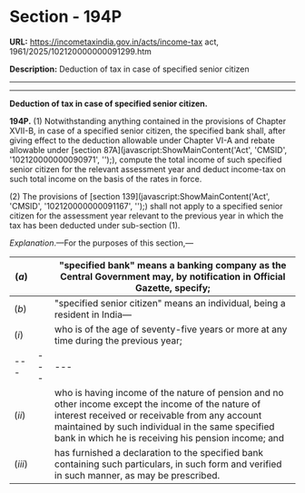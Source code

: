 # Section - 194P

**URL:** https://incometaxindia.gov.in/acts/income-tax act, 1961/2025/102120000000091299.htm

**Description:** Deduction of tax in case of specified senior citizen

---

****

**Deduction of tax in case of specified senior citizen.**

**194P.** (1) Notwithstanding anything contained in the provisions of Chapter XVII-B, in case of a specified senior citizen, the specified bank shall, after giving effect to the deduction allowable under Chapter VI-A and rebate allowable under [section 87A](javascript:ShowMainContent\('Act', 'CMSID', '102120000000090971', ''\);), compute the total income of such specified senior citizen for the relevant assessment year and deduct income-tax on such total income on the basis of the rates in force.

(2) The provisions of [section 139](javascript:ShowMainContent\('Act', 'CMSID', '102120000000091167', ''\);) shall not apply to a specified senior citizen for the assessment year relevant to the previous year in which the tax has been deducted under sub-section (1).

_Explanation_.—For the purposes of this section,—

(_a_)|  |  "specified bank" means a banking company as the Central Government may, by notification in Official Gazette, specify;  
---|---|---  
(_b_)|  |  "specified senior citizen" means an individual, being a resident in India—  
(_i_)|  |  who is of the age of seventy-five years or more at any time during the previous year;  
---|---|---  
(_ii_)|  |  who is having income of the nature of pension and no other income except the income of the nature of interest received or receivable from any account maintained by such individual in the same specified bank in which he is receiving his pension income; and  
(_iii_)|  |  has furnished a declaration to the specified bank containing such particulars, in such form and verified in such manner, as may be prescribed.